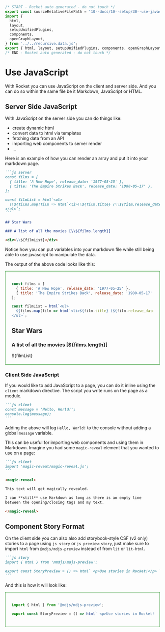 ```js server
/* START - Rocket auto generated - do not touch */
export const sourceRelativeFilePath = '10--docs/10--setup/30--use-javascript.rocket.md';
import {
  html,
  layout,
  setupUnifiedPlugins,
  components,
  openGraphLayout,
} from '../../recursive.data.js';
export { html, layout, setupUnifiedPlugins, components, openGraphLayout };
/* END - Rocket auto generated - do not touch */
```

# Use JavaScript

With Rocket you can use JavaScript on the client and server side.
And you can do so within the same file be it Markdown, JavaScript or HTML.

## Server Side JavaScript

With JavaScript on the server side you can do things like:

- create dynamic html
- convert data to html via templates
- fetching data from an API
- importing web components to server render
- ...

Here is an example of how you can render an array and put it into your markdown page.

````md
```js server
const films = [
  { title: 'A New Hope', release_date: '1977-05-25' },
  { title: 'The Empire Strikes Back', release_date: '1980-05-17' },
];

const filmList = html`<ul>
  \\${films.map(film => html`<li>\\${film.title} (\\${film.release_date})</li>`)}
</ul>`;
```

## Star Wars

### A list of all the movies [\\${films.length}]

<div>\\${filmList}</div>
````

Notice how you can put variables into your markdown file while still being able to use javascript to manipulate the data.

The output of the above code looks like this:

<div style="border: 1px solid green; padding: 20px;">

```js server
const films = [
  { title: 'A New Hope', release_date: '1977-05-25' },
  { title: 'The Empire Strikes Back', release_date: '1980-05-17' },
];

const filmList = html`<ul>
  ${films.map(film => html`<li>${film.title} (${film.release_date})</li>`)}
</ul>`;
```

## Star Wars

### A list of all the movies [${films.length}]

<div>${filmList}</div>

</div>

### Client Side JavaScript

If you would like to add JavaScript to a page, you can do it inline using the `client` markdown directive. The script you write runs on the page as a module.

````md
```js client
const message = 'Hello, World!';
console.log(message);
```
````

Adding the above will log `Hello, World!` to the console without adding a global `message` variable.

This can be useful for importing web components and using them in Markdown. Imagine you had some `magic-reveal` element that you wanted to use on a page:

````md
```js client
import 'magic-reveal/magic-reveal.js';
```

<magic-reveal>

This text will get magically revealed.

I can **still** use Markdown as long as there is an empty line
between the opening/closing tags and my text.

</magic-reveal>
````

## Component Story Format

On the client side you can also also add storybook-style CSF (v2 only) stories to a page using `js story` or `js preview-story`, just make sure to import `html` from `@mdjs/mdjs-preview` instead of from `lit` or `lit-html`.

````md
```js story
import { html } from '@mdjs/mdjs-preview';

export const StoryPreview = () => html` <p>Use stories in Rocket!</p> `;
```
````

And this is how it will look like:

<div style="border: 1px solid green; padding: 20px;">

```js story
import { html } from '@mdjs/mdjs-preview';

export const StoryPreview = () => html` <p>Use stories in Rocket!</p> `;
```

</div>
